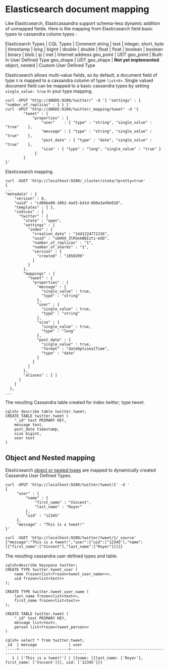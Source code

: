 # Elasticsearch document mapping

Like Elasticsearch, Elasticassandra support schema-less dynamic addition of unmapped fields. Here is the mapping from Elasticsearch field basic types to cassandra colums types :

Elasticearch Types | CQL Types | Comment
string | test |
integer, short, byte | timestamp |
long | bigint | 
double | double | 
float | float | 
boolean | boolean | 
binary | blob | 
ip | inet | Internet address
geo_point | UDT geo_point | Built-In User Defined Type
geo_shape | UDT geo_shape | **Not yet implemented**
object, nested | Custom User Defined Type

Elasticsearch allows multi-value fields, so by default, a document field of type `X` is mapped to a cassandra column of type `list<X>`. Single valued document field can be mapped to a basic cassandra types by setting `single_value: true` in your type mapping.

```
curl -XPUT "http://$NODE:9200/twitter/" -d '{ "settings" : { "number_of_replicas" : 1 } }'
curl -XPUT "http://$NODE:9200/twitter/_mapping/tweet" -d '{
        "tweet" : {
            "properties" : {
                "user"    : { "type" : "string", "single_value" : "true"    },
                "message" : { "type" : "string", "single_value" : "true"    },
                "post_date" : { "type" : "date", "single_value" : "true"    },
                "size" : { "type" : "long", "single_value" : "true" }
             }
        }
}'
```
Elasticsearch mapping.

```
curl -XGET 'http://localhost:9200/_cluster/state/?pretty=true'
{
...
"metadata" : {
    "version" : 6,
    "uuid" : "cd0bbe80-1062-4ad3-b41d-860a3a49e018",
    "templates" : { },
    "indices" : {
      "twitter" : {
        "state" : "open",
        "settings" : {
          "index" : {
            "creation_date" : "1441224771216",
            "uuid" : "ubHUX_3lRSekBQIzti-eUQ",
            "number_of_replicas" : "1",
            "number_of_shards" : "1",
            "version" : {
              "created" : "1050299"
            }
          }
        },
        "mappings" : {
          "tweet" : {
            "properties" : {
              "message" : {
                "single_value" : true,
                "type" : "string"
              },
              "user" : {
                "single_value" : true,
                "type" : "string"
              },
              "size" : {
                "single_value" : true,
                "type" : "long"
              },
              "post_date" : {
                "single_value" : true,
                "format" : "dateOptionalTime",
                "type" : "date"
              }
            }
          }
        },
        "aliases" : [ ]
      }
    }
  },
...
```

The resulting Cassandra table created for index *twitter*, type *tweet*. 

```
cqlsh> describe table twitter.tweet;
CREATE TABLE twitter.tweet (
    "_id" text PRIMARY KEY,
    message text,
    post_date timestamp,
    size bigint,
    user text
)
```

## Object and Nested mapping

Elasticsearch [object or nested types](https://www.elastic.co/guide/en/elasticsearch/reference/current/mapping-object-type.html) are mapped to dynamically created Cassandra User Defined Types. 

```
curl -XPUT 'http://localhost:9200/twitter/tweet/1' -d '
{
     "user" : {
         "name" : {
             "first_name" : "Vincent",
             "last_name" : "Royer"
         },
         "uid" : "12345"
     },
     "message" : "This is a tweet!"
}'

curl -XGET 'http://localhost:9200/twitter/tweet/1/_source'
{"message":"This is a tweet!","user":{"uid":["12345"],"name":[{"first_name":["Vincent"],"last_name":["Royer"]}]}}
```


The resulting cassandra user defined types and table.

```
cqlsh>describe keyspace twitter;
CREATE TYPE twitter.tweet_user (
    name frozen<list<frozen<tweet_user_name>>>,
    uid frozen<list<text>>
);

CREATE TYPE twitter.tweet_user_name (
    last_name frozen<list<text>>,
    first_name frozen<list<text>>
);

CREATE TABLE twitter.tweet (
    "_id" text PRIMARY KEY,
    message list<text>,
    person list<frozen<tweet_person>>
)

cqlsh> select * from twitter.tweet;
_id  | message              | user
-----+----------------------+-----------------------------------------------------------------------------
   1 | ['This is a tweet!'] | [{name: [{last_name: ['Royer'], first_name: ['Vincent']}], uid: ['12345']}]
```

